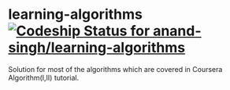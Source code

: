 # learning-algorithms [![Codeship Status for anand-singh/learning-algorithms](https://app.codeship.com/projects/654f437f-45f8-48d5-887d-d346675efe10/status?branch=master)](https://app.codeship.com/projects/435026)

Solution for most of the algorithms which are covered in Coursera Algorithm(I,II) tutorial.
